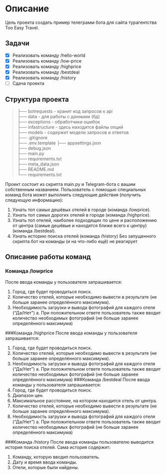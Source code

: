 # Описание
Цель проекта создать пример телеграмм бота для сайта турагентства Too Easy Travel.
## Задачи
* [x] Реализовать команду /hello-world 
* [x] Реализовать команду /low-price
* [x] Реализовать команду /highprice
* [x] Реализовать команду /bestdeal
* [x] Реализовать команду /history
* [ ] Сдача проекта

## Структура проекта
>├── botrequests - хранит код запросов к api     
>├── data - для работы с данными (бд)  
>├── exceptions - обработчики ошибок   
>├── infastructure - здесь находится файлы опций   
>├── models - содержит модели запросов и ответов   
>├── .gitignore   
>├── .env.template
>├── appsettings.json   
>├── debug.json     
>├── main.py   
>├── requirements.txt    
>├── meta_data.json   
>├── README.md   
>└── requirements.txt

Проект состоит из скрипта main.py и Telegram-бота с вашим собственным названием.
Пользователь с помощью специальных команд бота может выполнить следующие
действия (получить следующую информацию):
1. Узнать топ самых дешёвых отелей в городе (команда /lowprice).
2. Узнать топ самых дорогих отелей в городе (команда /highprice).
3. Узнать топ отелей, наиболее подходящих по цене и расположению от центра
(самые дешёвые и находятся ближе всего к центру) (команда /bestdeal).
4. Узнать историю поиска отелей (команда /history)
Без запущенного скрипта бот на команды (и на что-либо ещё) не реагирует

## Описание работы команд
### Команда /lowprice
После ввода команды у пользователя запрашивается:
1. Город, где будет проводиться поиск.
2. Количество отелей, которые необходимо вывести в результате (не больше
заранее определённого максимума).
3. Необходимость загрузки и вывода фотографий для каждого отеля (“Да/Нет”)
a. При положительном ответе пользователь также вводит количество
необходимых фотографий (не больше заранее определённого
максимума)
   
###Команда /highprice
После ввода команды у пользователя запрашивается:
1. Город, где будет проводиться поиск.
2. Количество отелей, которые необходимо вывести в результате (не больше
заранее определённого максимума).
3. Необходимость загрузки и вывода фотографий для каждого отеля (“Да/Нет”)
a. При положительном ответе пользователь также вводит количество
необходимых фотографий (не больше заранее определённого
максимума)
###Команда /bestdeal
После ввода команды у пользователя запрашивается:
1. Город, где будет проводиться поиск.
2. Диапазон цен.
3. Максимальное расстояние, на котором находится отель от центра.
4. Количество отелей, которые необходимо вывести в результате (не больше
заранее определённого максимума).
5. Необходимость загрузки и вывода фотографий для каждого отеля (“Да/Нет”)
a. При положительном ответе пользователь также вводит количество
необходимых фотографий (не больше заранее определённого
максимума)
   
###Команда /history
После ввода команды пользователю выводится история поиска отелей. Сама история
содержит:
1. Команду, которую вводил пользователь.
2. Дату и время ввода команды.
3. Отели, которые были найдены.
